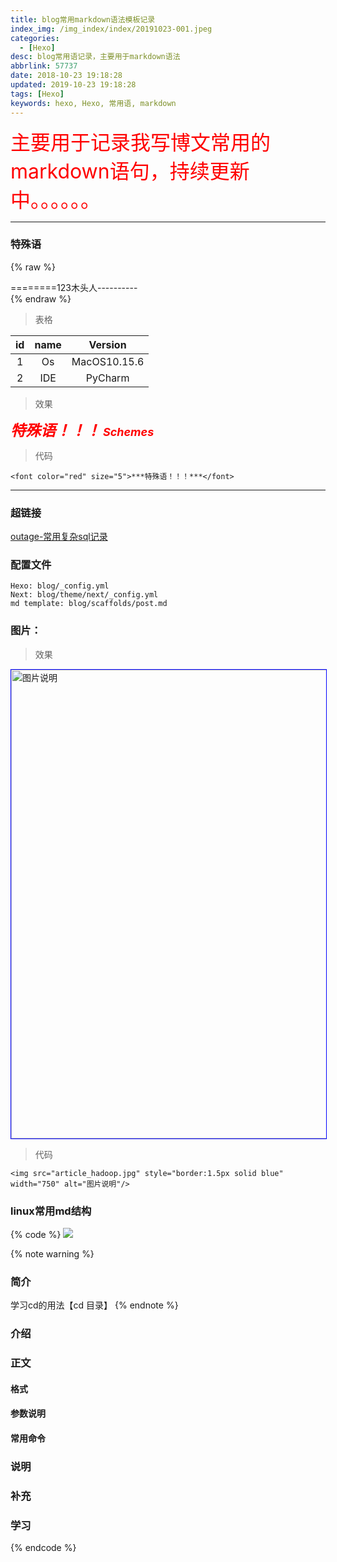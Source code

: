 ```yaml
---
title: blog常用markdown语法模板记录
index_img: /img_index/index/20191023-001.jpeg
categories:
  - [Hexo]
desc: blog常用语记录，主要用于markdown语法
abbrlink: 57737
date: 2018-10-23 19:18:28
updated: 2019-10-23 19:18:28
tags: [Hexo]
keywords: hexo, Hexo, 常用语, markdown
---
```



<font size=6.5 color='red'>主要用于记录我写博文常用的markdown语句，持续更新中。。。。。。</font>

<!-- more -->

<hr />



### 特殊语

{% raw %}
<div class="post_cus_note">========123木头人----------</div>
{% endraw %}

> 表格

| id  | name |   Version    |
|:---:|:----:|:------------:|
|  1  |  Os  | MacOS10.15.6 |
|  2  | IDE  |   PyCharm    |

> 效果

<font color="red" size="5">***特殊语！！！***</font>
<font size="4" color="red">***Schemes***</font>

> 代码

```
<font color="red" size="5">***特殊语！！！***</font>
```

<!--more-->

<hr />

### 超链接

<a href="/articles/31494/" target="_blank" class="block_project_a">outage-常用复杂sql记录</a>

### 配置文件

```
Hexo: blog/_config.yml
Next: blog/theme/next/_config.yml
md template: blog/scaffolds/post.md
```

### 图片：

> 效果

<img src="article_hadoop.jpg" style="border:1.5px solid blue" width="750" alt="图片说明"/>

> 代码

```
<img src="article_hadoop.jpg" style="border:1.5px solid blue" width="750" alt="图片说明"/>
```

### linux常用md结构
{% code %}
![](/images/article_linux_cd.png)

{% note warning %}

### 简介
学习cd的用法【cd 目录】
{% endnote %}

### 介绍

### 正文

#### 格式

#### 参数说明

#### 常用命令

### 说明

### 补充

### 学习

{% endcode %}
